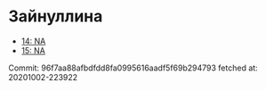 # Зайнуллина
- [14: NA](14.md)
- [15: NA](15.md)

Commit: 96f7aa88afbdfdd8fa0995616aadf5f69b294793
 fetched at: 20201002-223922
